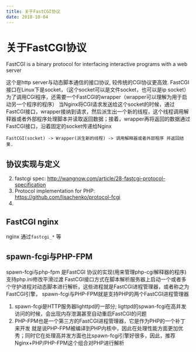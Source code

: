 ```yaml
---
title: 关于FastCGI协议
date: 2018-10-04
---
```

# 关于FastCGI协议
FastCGI is a binary protocol for interfacing interactive programs with a web server

这个是http server与动态脚本通信的接口协议, 较传统的CGI协议更高效.
FastCGI接口在Linux下是socket，（这个socket可以是文件socket，也可以是ip socket）
为了调用CGI程序，还需要一个FastCGI的wrapper（wrapper可以理解为用于启动另一个程序的程序）
当Nginx将CGI请求发送给这个socket的时候，通过FastCGI接口，wrapper接纳到请求，然后派生出一个新的线程，这个线程调用解释器或者外部程序处理脚本并读取返回数据；接着，wrapper再将返回的数据通过FastCGI接口，沿着固定的socket传递给Nginx

	FastCGI(socket) -> Wrapper(派生新的线程) -> 调用解释器或者外部程序 并返回结果.

## 协议实现与定义
2. fastcgi spec:
http://wangnow.com/article/28-fastcgi-protocol-specification
1. Protocol implementation for PHP:
https://github.com/lisachenko/protocol-fcgi
3. 

## FastCGI nginx
nginx 通过`fastcgi_*` 等

## spawn-fcgi与PHP-FPM
spawn-fcgi与php-fpm 是FastCGI 协议的实现(用来管理php-cgi解释器的程序) 支持php.ini修改平滑过渡
FastCGI接口方式在脚本解析服务器上启动一个或者多个守护进程对动态脚本进行解析，这些进程就是FastCGI进程管理器，或者称之为FastCGI引擎， spawn-fcgi与PHP-FPM就是支持PHP的两个FastCGI进程管理器

1. spawn-fcgi是HTTP服务器lighttpd的一部分;  ligttpd的spwan-fcgi在高并发访问的时候，会出现内存泄漏甚至自动重启FastCGI的问题
2. PHP-FPM也是一个第三方的FastCGI进程管理器，它是作为PHP的一个补丁来开发 就是说PHP-FPM被编译到PHP内核中，因此在处理性能方面更加优秀；同时它在处理高并发方面也比spawn-fcgi引擎好很多，因此，推荐Nginx+PHP/PHP-FPM这个组合对PHP进行解析